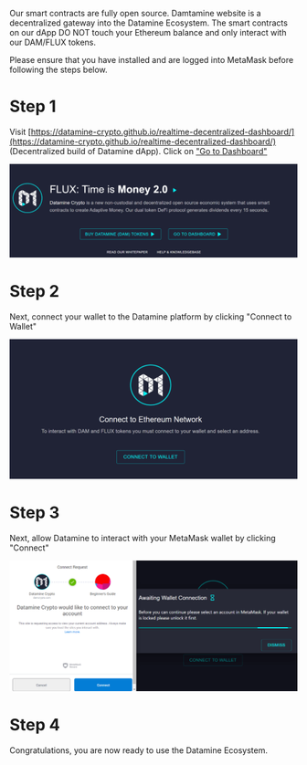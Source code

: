 Our smart contracts are fully open source. Damtamine website is a decentralized gateway into the Datamine Ecosystem. The smart contracts on our dApp DO NOT touch your Ethereum balance and only interact with our DAM/FLUX tokens.

Please ensure that you have installed and are logged into MetaMask before following the steps below.

# Step 1
Visit [https://datamine-crypto.github.io/realtime-decentralized-dashboard/](https://datamine-crypto.github.io/realtime-decentralized-dashboard/) (Decentralized build of Datamine dApp). Click on ["Go to Dashboard"](https://datamine-crypto.github.io/realtime-decentralized-dashboard/#dashboard)

![Connecting](helpArticles/assets/images/pngs/connectingMetamask/connecting1.png)

# Step 2
Next, connect your wallet to the Datamine platform by clicking "Connect to Wallet"

![Connecting](helpArticles/assets/images/pngs/connectingMetamask/connecting2.png)

# Step 3
Next, allow Datamine to interact with your MetaMask wallet by clicking "Connect"

![Connecting](helpArticles/assets/images/pngs/connectingMetamask/connecting3.png)

# Step 4
Congratulations, you are now ready to use the Datamine Ecosystem.